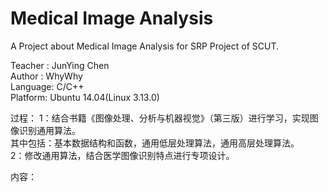 # Medical Image Analysis

A Project about Medical Image Analysis for SRP Project of SCUT.  

Teacher	:	JunYing Chen  
Author	:	WhyWhy  
Language:	C/C++  
Platform:	Ubuntu 14.04(Linux 3.13.0)

过程：
1：结合书籍《图像处理、分析与机器视觉》（第三版）进行学习，实现图像识别通用算法。  
   其中包括：基本数据结构和函数，通用低层处理算法，通用高层处理算法。  
2：修改通用算法，结合医学图像识别特点进行专项设计。  

内容：  

